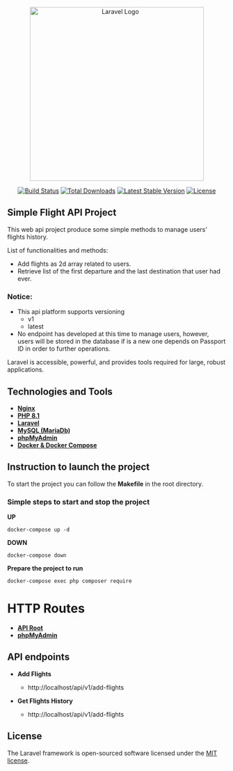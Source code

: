 <p align="center"><a href="https://laravel.com" target="_blank"><img src="https://raw.githubusercontent.com/laravel/art/master/logo-lockup/5%20SVG/2%20CMYK/1%20Full%20Color/laravel-logolockup-cmyk-red.svg" width="400" alt="Laravel Logo"></a></p>

<p align="center">
<a href="https://github.com/laravel/framework/actions"><img src="https://github.com/laravel/framework/workflows/tests/badge.svg" alt="Build Status"></a>
<a href="https://packagist.org/packages/laravel/framework"><img src="https://img.shields.io/packagist/dt/laravel/framework" alt="Total Downloads"></a>
<a href="https://packagist.org/packages/laravel/framework"><img src="https://img.shields.io/packagist/v/laravel/framework" alt="Latest Stable Version"></a>
<a href="https://packagist.org/packages/laravel/framework"><img src="https://img.shields.io/packagist/l/laravel/framework" alt="License"></a>
</p>

## Simple Flight API Project

This web api project produce some simple methods to  manage users' flights history.

List of functionalities and methods:

- Add flights as 2d array related to users.
- Retrieve list of the first departure and the last destination that user had ever.

### Notice:
- This api platform supports versioning
  - v1
  - latest
- No endpoint has developed at this time to manage users, however, users will be stored in the database if is a new one depends on Passport ID in order to further operations.

Laravel is accessible, powerful, and provides tools required for large, robust applications.


## Technologies and Tools

- **[Nginx](https://nginx.com)**
- **[PHP 8.1](https://php.net)**
- **[Laravel](https://laravel.com)**
- **[MySQL (MariaDb)](https://mariadb.org)**
- **[phpMyAdmin](https://phpmyadmin.net)**
- **[Docker & Docker Compose](https://docker.com)**

## Instruction to launch the project

To start the project you can follow the **Makefile** in the root directory.

### Simple steps to start and stop the project

**UP**
```shell
docker-compose up -d
```

**DOWN**
```shell
docker-compose down
```

**Prepare the project to run**
```shell
docker-compose exec php composer require
```

# HTTP Routes

- **[API Root](http://localhost/api)**
- **[phpMyAdmin](http://127.0.0.1:8081)**

## API endpoints

- **Add Flights**
  - http://localhost/api/v1/add-flights

- **Get Flights History**
  - http://localhost/api/v1/add-flights

## License

The Laravel framework is open-sourced software licensed under the [MIT license](https://opensource.org/licenses/MIT).
